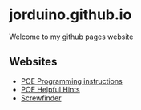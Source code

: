 
# jorduino.github.io

Welcome to my github pages website

## Websites

* [POE Programming instructions](POE-Programming.md)
* [POE Helpful Hints](POE-Helpful-Hints.md)
* [Screwfinder](screwfinder.html)
  
